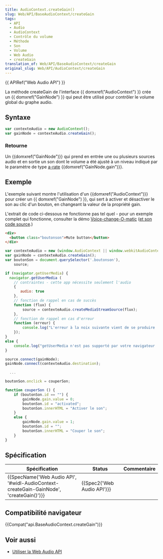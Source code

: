 ```yaml
---
title: AudioContext.createGain()
slug: Web/API/BaseAudioContext/createGain
tags:
  - API
  - Audio
  - AudioContext
  - Contrôle du volume
  - Méthode
  - Son
  - Volume
  - Web Audio
  - createGain
translation_of: Web/API/BaseAudioContext/createGain
original_slug: Web/API/AudioContext/createGain
---
```

{{ APIRef("Web Audio API") }}

La méthode createGain de l'interface {{ domxref("AudioContext") }} crée un {{ domxref("GainNode") }} qui peut être utilisé pour contrôler le volume global du graphe audio.

## Syntaxe

```js
var contexteAudio = new AudioContext();
var gainNode = contexteAudio.createGain();
```

### Retourne

Un {{domxref("GainNode")}} qui prend en entrée une ou plusieurs sources audio et en sortie un son dont le volume a été ajusté à un niveau indiqué par le paramètre de type [a-rate](/en-US/docs/Web/API/AudioParam#a-rate) {{domxref("GainNode.gain")}}.

## Exemple

L'exemple suivant montre l'utilisation d'un {{domxref("AudioContext")}} pour créer un {{ domxref("GainNode") }}, qui sert à activer et désactiver le son au clic d'un bouton, en changeant la valeur de la propriété gain.

L'extrait de code ci-dessous ne fonctionne pas tel quel - pour un exemple complet qui fonctionne, consulter la démo [Voice-change-O-matic](http://mdn.github.io/voice-change-o-matic/) ([et son code source](https://github.com/mdn/voice-change-o-matic/blob/gh-pages/scripts/app.js).)

```html
<div>
  <button class="boutonson">Mute button</button>
</div>
```

```js
var contexteAudio = new (window.AudioContext || window.webkitAudioContext)();
var gainNode = contexteAudio.createGain();
var boutonSon = document.querySelector('.boutonson'),
    source;

if (navigator.getUserMedia) {
  navigator.getUserMedia (
    // contraintes - cette app nécessite seulement l'audio
    {
       audio: true
    },
    // fonction de rappel en cas de succès
    function (flux) {
        source = contexteAudio.createMediaStreamSource(flux);
    },
    // fonction de rappel en cas d'erreur
    function (erreur) {
        console.log("L'erreur à la noix suivante vient de se produire : " + erreur);
    });
}
else {
    console.log("getUserMedia n'est pas supporté par votre navigateur !");
}

source.connect(gainNode);
gainNode.connect(contexteAudio.destination);

  ...

boutonSon.onclick = couperSon;

function couperSon () {
    if (boutonSon.id == "") {
        gainNode.gain.value = 0;
        boutonSon.id = "activated";
        boutonSon.innerHTML = "Activer le son";
    }
    else {
        gainNode.gain.value = 1;
        boutonSon.id = "";
        boutonSon.innerHTML = "Couper le son";
    }
}
```

## Spécification

| Spécification                                                                                                        | Status                               | Commentaire |
| -------------------------------------------------------------------------------------------------------------------- | ------------------------------------ | ----------- |
| {{SpecName('Web Audio API', '#widl-AudioContext-createGain-GainNode', 'createGain()')}} | {{Spec2('Web Audio API')}} |             |

## Compatibilité navigateur

{{Compat("api.BaseAudioContext.createGain")}}

## Voir aussi

- [Utiliser la Web Audio API](/fr/docs/Web_Audio_API/Using_Web_Audio_API)
